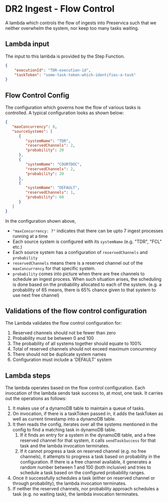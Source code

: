 # DR2 Ingest - Flow Control

A lambda which controls the flow of ingests into Preservica such that we neither overwhelm the system, nor keep too many tasks waiting.

## Lambda input
The input to this lambda is provided by the Step Function.

```json
{
	"executionId": "TDR-execution-id",
	"taskToken": "some-task-token-which-identifies-a-task"
}
```

## Flow Control Config
The configuration which governs how the flow of various tasks is controlled. A typical configuration looks as shown below:

```json
{
   "maxConcurrency": 8,
   "sourceSystems": [
      {
         "systemName": "TDR",
         "reservedChannels": 2,
         "probability": 20
      },
      {
         "systemName": "COURTDOC",
         "reservedChannels": 2,
         "probability": 20
      },
      {
         "systemName": "DEFAULT",
         "reservedChannels": 1,
         "probability": 60
      }
   ]
}
```

In the configuration shown above,
- `"maxConcurrency: 7"` indicates that there can be upto 7 ingest processes running at a time
- Each source system is configured with its `systemName` (e.g. "TDR", "FCL" etc.)
- Each source system has a configuration of `reservedChannels` and `probability`
- `reservedChannels` means there is a reserved channel out of the `maxConcurrency` for that specific system.
- `probability` comes into picture when there are free channels to schedule an ingest process. When such situation arises, the scheduling is done based on the probability allocated to each of the system. (e.g. a probability of 65 means, there is 65% chance given to that system to use next free channel)   


## Validations of the flow control configuration

The Lambda validates the flow control configuration for:
1. Reserved channels should not be fewer than zero
1. Probability must be between 0 and 100
1. The probability of all systems together should equate to 100%
1. Total of reserved channels should not exceed maximum concurrency
1. There should not be duplicate system names
1. Configuration must include a 'DEFAULT' system


## Lambda steps

The lambda operates based on the flow control configuration. Each invocation of the lambda sends task success to, at most, one task. It carries out the operations as follows:

1. It makes use of a dynamoDB table to maintain a queue of tasks. 
1. On invocation, if there is a taskToken passed in, it adds the taskToken as well as current timestamp into a dynamoDB table.
1. It then reads the config, iterates over all the systems mentioned in the config to find a matching task in dynamoDB table.
   1. If it finds an entry for a system in the dynamoDB table, and a free reserved channel for that system, it calls `sendTaskSuccess` for that task and the lambda invocation terminates. 
   1. If it cannot progress a task on reserved channel (e.g. no free channels), it attempts to progress a task based on probability in the configuration. If there is a free channel available, it generates a random number between 1 and 100 (both inclusive) and tries to schedule a task based on the configured probability ranges.
1. Once it successfully schedules a task (either on reserved channel or through probability), the lambda invocation terminates.
1. If neither the reserved channels, nor probability approach schedules a task (e.g. no waiting task), the lambda invocation terminates.

